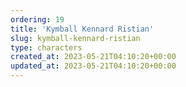 ```yaml
---
ordering: 19
title: 'Kymball Kennard Ristian'
slug: kymball-kennard-ristian
type: characters
created_at: 2023-05-21T04:10:20+00:00
updated_at: 2023-05-21T04:10:20+00:00
---
```

